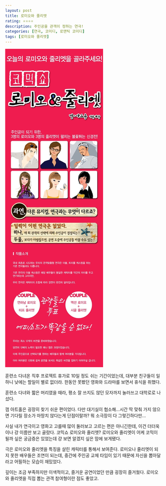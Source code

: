 ```yaml
---
layout: post
title: 로미오와 줄리엣
rating: ⭐️⭐️⭐️⭐️
description: 주인공을 관객이 정하는 연극!
categories: [연극, 코미디, 로맨틱 코미디]
tags: [로미오와 줄리엣]
---
```


![로미오와 줄리엣](../../images/2008/romeo_and_juliet.jpg)

훈련소 다녀온 직후 프로젝트 휴가로 10일 정도 쉬는 기간이었는데, 대부분 친구들이 일하니 낮에는 할일이 별로 없더라.
한동안 못봤던 영화와 드라마를 보면서 휴식을 취했다.

훈련소 다녀와 짧은 머리였을 때라, 평소 잘 쓰지도 않던 모자까지 눌러쓰고 대학로로 나섰다.

껌 아트홀은 굉장히 찾기 쉬운 편이었다. 다만 대기실이 협소해...시간 딱 맞춰 가지 않으면 기다릴 장소가 마땅치 않다는게 단점이랄까? 뭐 소극장이 다 그렇긴하다만...

사실 내가 연극이고 영화고 고를때 많이 둘러보고 고르는 편은 아니긴한데, 이건 더더욱이나 걍 이름만 보고 골랐다.
코믹쇼 로미오와 줄리엣? 로미오와 줄리엣이 어케 코믹이 될까 싶은 궁금증은 있었는데 걍 보면 알겠지 싶은 맘에 보게됐다.

극은 로미오와 줄리엣을 특징을 살린 캐릭터를 통해서 보여준다. 로미오나 줄리엣이 되지 못한 배우들은 조연이 되는데, 중간에 주인공 교체 타임이 있기 때문에 자신을 뽑아달라고 어필하는 모습이 재밌었다.

깊이는 조금 부족하지만 이색적이고, 즐거운 공연이었던 만큼 굉장히 즐거웠다.
로미오와 줄리엣을 직접 뽑는 관객 참여형이란 점도 좋았고.